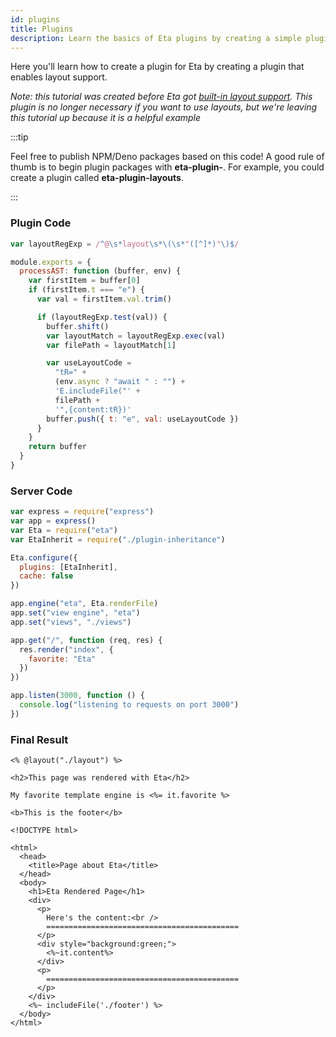 ```yaml
---
id: plugins
title: Plugins
description: Learn the basics of Eta plugins by creating a simple plugin
---
```


Here you'll learn how to create a plugin for Eta by creating a plugin that enables layout support.

_Note: this tutorial was created before Eta got [built-in layout support](./layouts). This plugin is no longer necessary if you want to use layouts, but we're leaving this tutorial up because it is a helpful example_

:::tip

Feel free to publish NPM/Deno packages based on this code! A good rule of thumb is to begin plugin packages with **eta-plugin-**. For example, you could create a plugin called **eta-plugin-layouts**.

:::

### Plugin Code

```js title="plugin-inheritance.js"
var layoutRegExp = /^@\s*layout\s*\(\s*"([^]*)"\)$/

module.exports = {
  processAST: function (buffer, env) {
    var firstItem = buffer[0]
    if (firstItem.t === "e") {
      var val = firstItem.val.trim()

      if (layoutRegExp.test(val)) {
        buffer.shift()
        var layoutMatch = layoutRegExp.exec(val)
        var filePath = layoutMatch[1]

        var useLayoutCode =
          "tR=" +
          (env.async ? "await " : "") +
          'E.includeFile("' +
          filePath +
          '",{content:tR})'
        buffer.push({ t: "e", val: useLayoutCode })
      }
    }
    return buffer
  }
}
```

### Server Code

```js title="index.js"
var express = require("express")
var app = express()
var Eta = require("eta")
var EtaInherit = require("./plugin-inheritance")

Eta.configure({
  plugins: [EtaInherit],
  cache: false
})

app.engine("eta", Eta.renderFile)
app.set("view engine", "eta")
app.set("views", "./views")

app.get("/", function (req, res) {
  res.render("index", {
    favorite: "Eta"
  })
})

app.listen(3000, function () {
  console.log("listening to requests on port 3000")
})
```

### Final Result

```ejs title="views/index.eta"
<% @layout("./layout") %>

<h2>This page was rendered with Eta</h2>

My favorite template engine is <%= it.favorite %>
```

```ejs title="views/footer.eta"
<b>This is the footer</b>
```

```ejs title="views/layout.eta"
<!DOCTYPE html>

<html>
  <head>
    <title>Page about Eta</title>
  </head>
  <body>
    <h1>Eta Rendered Page</h1>
    <div>
      <p>
        Here's the content:<br />
        ===========================================
      </p>
      <div style="background:green;">
        <%~it.content%>
      </div>
      <p>
        ===========================================
      </p>
    </div>
    <%~ includeFile('./footer') %>
  </body>
</html>
```
